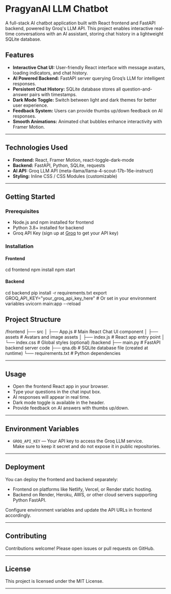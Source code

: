 # PragyanAI LLM Chatbot

A full-stack AI chatbot application built with React frontend and FastAPI backend, powered by Groq's LLM API. This project enables interactive real-time conversations with an AI assistant, storing chat history in a lightweight SQLite database.



## Features

- **Interactive Chat UI:** User-friendly React interface with message avatars, loading indicators, and chat history.
- **AI Powered Backend:** FastAPI server querying Groq’s LLM for intelligent responses.
- **Persistent Chat History:** SQLite database stores all question-and-answer pairs with timestamps.
- **Dark Mode Toggle:** Switch between light and dark themes for better user experience.
- **Feedback System:** Users can provide thumbs up/down feedback on AI responses.
- **Smooth Animations:** Animated chat bubbles enhance interactivity with Framer Motion.

---

## Technologies Used

- **Frontend:** React, Framer Motion, react-toggle-dark-mode
- **Backend:** FastAPI, Python, SQLite, requests
- **AI API:** Groq LLM API (meta-llama/llama-4-scout-17b-16e-instruct)
- **Styling:** Inline CSS / CSS Modules (customizable)

---

## Getting Started

### Prerequisites

- Node.js and npm installed for frontend
- Python 3.8+ installed for backend
- Groq API Key (sign up at [Groq](https://groq.com) to get your API key)

### Installation

#### Frontend
cd frontend
npm install
npm start


#### Backend

cd backend
pip install -r requirements.txt
export GROQ_API_KEY="your_groq_api_key_here" # Or set in your environment variables
uvicorn main:app --reload


## Project Structure
/frontend
├── src
│ ├── App.js # Main React Chat UI component
│ ├── assets # Avatars and image assets
│ ├── index.js # React app entry point
│ └── index.css # Global styles (optional)
/backend
├── main.py # FastAPI backend server code
├── qna.db # SQLite database file (created at runtime)
└── requirements.txt # Python dependencies


---

## Usage

- Open the frontend React app in your browser.
- Type your questions in the chat input box.
- AI responses will appear in real time.
- Dark mode toggle is available in the header.
- Provide feedback on AI answers with thumbs up/down.

---

## Environment Variables

- `GROQ_API_KEY` — Your API key to access the Groq LLM service.  
  Make sure to keep it secret and do not expose it in public repositories.

---

## Deployment

You can deploy the frontend and backend separately:

- Frontend on platforms like Netlify, Vercel, or Render static hosting.
- Backend on Render, Heroku, AWS, or other cloud servers supporting Python FastAPI.

Configure environment variables and update the API URLs in frontend accordingly.

---

## Contributing

Contributions welcome! Please open issues or pull requests on GitHub.

---

## License

This project is licensed under the MIT License.

---




